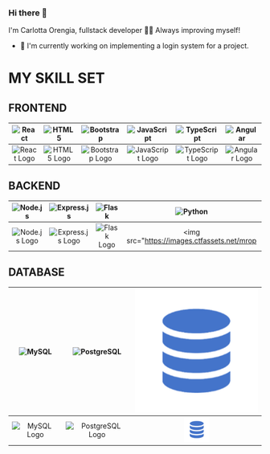 ### Hi there 👋

I'm Carlotta Orengia, fullstack developer 👩‍💻 Always improving myself!

- 🔭 I'm currently working on implementing a login system for a project.

# MY SKILL SET

## FRONTEND

| ![React](https://cdn-icons-png.flaticon.com/512/919/919826.png) | ![HTML5](https://upload.wikimedia.org/wikipedia/commons/thumb/6/61/HTML5_logo_and_wordmark.svg/512px-HTML5_logo_and_wordmark.svg.png) | ![Bootstrap](https://upload.wikimedia.org/wikipedia/commons/thumb/b/b2/Bootstrap_logo.svg/2560px-Bootstrap_logo.svg.png) | ![JavaScript](https://upload.wikimedia.org/wikipedia/commons/thumb/6/6a/JavaScript-logo.png/768px-JavaScript-logo.png) | ![TypeScript](https://upload.wikimedia.org/wikipedia/commons/thumb/4/4c/Typescript_logo_2020.svg/2048px-Typescript_logo_2020.svg.png) | ![Angular](https://upload.wikimedia.org/wikipedia/commons/thumb/c/cf/Angular_full_color_logo.svg/800px-Angular_full_color_logo.svg.png) |
|:---:|:---:|:---:|:---:|:---:|:---:|
| <img src="https://cdn-icons-png.flaticon.com/512/919/919826.png" width="50" height="50" alt="React Logo"> | <img src="https://upload.wikimedia.org/wikipedia/commons/thumb/6/61/HTML5_logo_and_wordmark.svg/512px-HTML5_logo_and_wordmark.svg.png" width="50" height="50" alt="HTML5 Logo"> | <img src="https://upload.wikimedia.org/wikipedia/commons/thumb/b/b2/Bootstrap_logo.svg/2560px-Bootstrap_logo.svg.png" width="50" height="50" alt="Bootstrap Logo"> | <img src="https://upload.wikimedia.org/wikipedia/commons/thumb/6/6a/JavaScript-logo.png/768px-JavaScript-logo.png" width="50" height="50" alt="JavaScript Logo"> | <img src="https://upload.wikimedia.org/wikipedia/commons/thumb/4/4c/Typescript_logo_2020.svg/2048px-Typescript_logo_2020.svg.png" width="50" height="50" alt="TypeScript Logo"> | <img src="https://upload.wikimedia.org/wikipedia/commons/thumb/c/cf/Angular_full_color_logo.svg/800px-Angular_full_color_logo.svg.png" width="50" height="50" alt="Angular Logo"> |

## BACKEND

| ![Node.js](https://upload.wikimedia.org/wikipedia/commons/thumb/6/61/HTML5_logo_and_wordmark.svg/512px-HTML5_logo_and_wordmark.svg.png) | ![Express.js](https://miro.medium.com/v2/resize:fit:1100/format:webp/1*v2vdfKqD4MtmTSgNP0o5cg.png) | ![Flask](https://cdn.icon-icons.com/icons2/2389/PNG/512/flask_logo_icon_145276.png) | ![Python](https://images.ctfassets.net/mrop88jh71hl/55rrbZfwMaURHZKAUc5oOW/9e5fe805eb03135b82e962e92169ce6d/python-programming-language.png) |
|:---:|:---:|:---:|:---:|
| <img src="https://upload.wikimedia.org/wikipedia/commons/thumb/6/61/HTML5_logo_and_wordmark.svg/512px-HTML5_logo_and_wordmark.svg.png" width="50" height="50" alt="Node.js Logo"> | <img src="https://miro.medium.com/max/1100/1*v2vdfKqD4MtmTSgNP0o5cg.png" width="50" height="50" alt="Express.js Logo"> | <img src="https://cdn.icon-icons.com/icons2/2389/PNG/512/flask_logo_icon_145276.png" width="50" height="50" alt="Flask Logo"> | <img src="https://images.ctfassets.net/mrop


## DATABASE

| ![MySQL](https://assets-global.website-files.com/65141f14d70bcfacd794fa3c/651d90b0c6ed49fdcad29c85_MySQL-Logo.png) | ![PostgreSQL](https://miro.medium.com/v2/resize:fit:512/1*doAg1_fMQKWFoub-6gwUiQ.png) | ![SQL Server](https://raw.githubusercontent.com/github/explore/80688e429a7d4ef2fca1e82350fe8e3517d3494d/topics/sql/sql.png) |
|:---:|:---:|:---:|
| <img src="https://assets-global.website-files.com/65141f14d70bcfacd794fa3c/651d90b0c6ed49fdcad29c85_MySQL-Logo.png" width="50" height="50" alt="MySQL Logo"> | <img src="https://miro.medium.com/max/1100/1*doAg1_fMQKWFoub-6gwUiQ.png" width="50" height="50" alt="PostgreSQL Logo"> | <img src="https://raw.githubusercontent.com/github/explore/80688e429a7d4ef2fca1e82350fe8e3517d3494d/topics/sql/sql.png" width="50" height="50" alt="SQL Server Logo"> |
